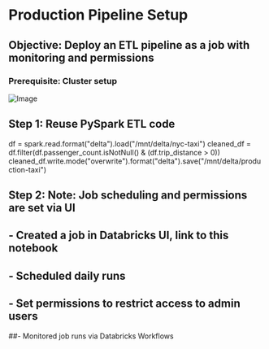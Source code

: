 # Production Pipeline Setup
## Objective: Deploy an ETL pipeline as a job with monitoring and permissions


### Prerequisite: Cluster setup

![Image](https://github.com/user-attachments/assets/6c06ed37-266e-497a-a4d7-c34d6093f1dd)



##  Step 1: Reuse PySpark ETL code
df = spark.read.format("delta").load("/mnt/delta/nyc-taxi")
cleaned_df = df.filter(df.passenger_count.isNotNull() & (df.trip_distance > 0))
cleaned_df.write.mode("overwrite").format("delta").save("/mnt/delta/production-taxi")


## Step 2: Note: Job scheduling and permissions are set via UI
## - Created a job in Databricks UI, link to this notebook
## - Scheduled daily runs
## - Set permissions to restrict access to admin users
##- Monitored job runs via Databricks Workflows
